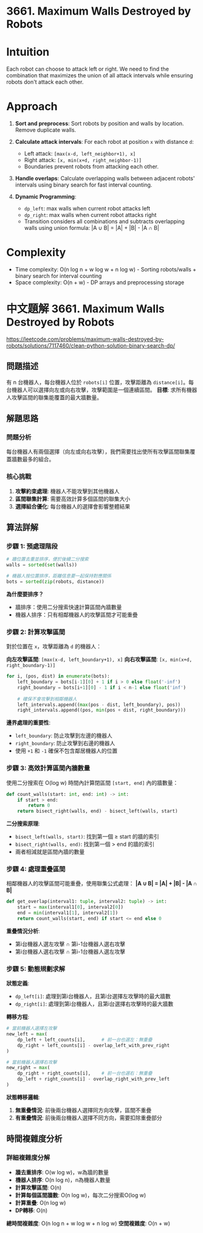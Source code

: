 # 3661. Maximum Walls Destroyed by Robots
# **Intuition**
Each robot can choose to attack left or right. We need to find the combination that maximizes the union of all attack intervals while ensuring robots don't attack each other.

# **Approach**
1. **Sort and preprocess**: Sort robots by position and walls by location. Remove duplicate walls.

2. **Calculate attack intervals**: For each robot at position `x` with distance `d`:
   * Left attack: `[max(x-d, left_neighbor+1), x]`
   * Right attack: `[x, min(x+d, right_neighbor-1)]`
   * Boundaries prevent robots from attacking each other.

3. **Handle overlaps**: Calculate overlapping walls between adjacent robots' intervals using binary search for fast interval counting.

4. **Dynamic Programming**: 
   * `dp_left`: max walls when current robot attacks left
   * `dp_right`: max walls when current robot attacks right
   * Transition considers all combinations and subtracts overlapping walls using union formula: |A ∪ B| = |A| + |B| - |A ∩ B|

# **Complexity**
* Time complexity: O(n log n + w log w + n log w) - Sorting robots/walls + binary search for interval counting
* Space complexity: O(n + w) - DP arrays and preprocessing storage


# 中文題解 3661. Maximum Walls Destroyed by Robots
https://leetcode.com/problems/maximum-walls-destroyed-by-robots/solutions/7117460/clean-python-solution-binary-search-dp/

## 問題描述
有 n 台機器人，每台機器人位於 `robots[i]` 位置，攻擊距離為 `distance[i]`。每台機器人可以選擇向左或向右攻擊，攻擊範圍是一個連續區間。
**目標**: 求所有機器人攻擊區間的聯集能覆蓋的最大牆數量。

## 解題思路

### 問題分析
每台機器人有兩個選擇（向左或向右攻擊），我們需要找出使所有攻擊區間聯集覆蓋牆數最多的組合。

### 核心挑戰
1. **攻擊約束處理**: 機器人不能攻擊到其他機器人
2. **區間聯集計算**: 需要高效計算多個區間的聯集大小
3. **選擇組合優化**: 每台機器人的選擇會影響整體結果

## 算法詳解

### 步驟 1: 預處理階段
```python
# 牆位置去重並排序，便於後續二分搜索
walls = sorted(set(walls))

# 機器人按位置排序，距離信息要一起保持對應關係
bots = sorted(zip(robots, distance))
```

**為什麼要排序？**
- 牆排序：使用二分搜索快速計算區間內牆數量
- 機器人排序：只有相鄰機器人的攻擊區間才可能重疊

### 步驟 2: 計算攻擊區間
對於位置在 `x`，攻擊距離為 `d` 的機器人：

**向左攻擊區間**: `[max(x-d, left_boundary+1), x]`
**向右攻擊區間**: `[x, min(x+d, right_boundary-1)]`

```python
for i, (pos, dist) in enumerate(bots):
    left_boundary = bots[i-1][0] + 1 if i > 0 else float('-inf')
    right_boundary = bots[i+1][0] - 1 if i < n-1 else float('inf')
    
    # 確保不會攻擊到相鄰機器人
    left_intervals.append((max(pos - dist, left_boundary), pos))
    right_intervals.append((pos, min(pos + dist, right_boundary)))
```

**邊界處理的重要性**:
- `left_boundary`: 防止攻擊到左邊的機器人
- `right_boundary`: 防止攻擊到右邊的機器人
- 使用 `+1` 和 `-1` 確保不包含鄰居機器人的位置

### 步驟 3: 高效計算區間內牆數量
使用二分搜索在 O(log w) 時間內計算閉區間 `[start, end]` 內的牆數量：

```python
def count_walls(start: int, end: int) -> int:
    if start > end:
        return 0
    return bisect_right(walls, end) - bisect_left(walls, start)
```

**二分搜索原理**:
- `bisect_left(walls, start)`: 找到第一個 ≥ start 的牆的索引
- `bisect_right(walls, end)`: 找到第一個 > end 的牆的索引
- 兩者相減就是區間內牆的數量

### 步驟 4: 處理重疊區間
相鄰機器人的攻擊區間可能重疊，使用聯集公式處理：
**|A ∪ B| = |A| + |B| - |A ∩ B|**

```python
def get_overlap(interval1: tuple, interval2: tuple) -> int:
    start = max(interval1[0], interval2[0])
    end = min(interval1[1], interval2[1])
    return count_walls(start, end) if start <= end else 0
```

**重疊情況分析**:
- 第i台機器人選左攻擊 ∩ 第i-1台機器人選右攻擊
- 第i台機器人選右攻擊 ∩ 第i-1台機器人選左攻擊

### 步驟 5: 動態規劃求解
**狀態定義**:
- `dp_left[i]`: 處理到第i台機器人，且第i台選擇左攻擊時的最大牆數
- `dp_right[i]`: 處理到第i台機器人，且第i台選擇右攻擊時的最大牆數

**轉移方程**:
```python
# 當前機器人選擇左攻擊
new_left = max(
    dp_left + left_counts[i],      # 前一台也選左：無重疊
    dp_right + left_counts[i] - overlap_left_with_prev_right
)

# 當前機器人選擇右攻擊  
new_right = max(
    dp_right + right_counts[i],    # 前一台也選右：無重疊
    dp_left + right_counts[i] - overlap_right_with_prev_left  
)
```

**狀態轉移邏輯**:
1. **無重疊情況**: 前後兩台機器人選擇同方向攻擊，區間不重疊
2. **有重疊情況**: 前後兩台機器人選擇不同方向，需要扣除重疊部分

## 時間複雜度分析

### 詳細複雜度分解
- **牆去重排序**: O(w log w)，w為牆的數量
- **機器人排序**: O(n log n)，n為機器人數量  
- **計算攻擊區間**: O(n)
- **計算每個區間牆數**: O(n log w)，每次二分搜索O(log w)
- **計算重疊**: O(n log w)
- **DP轉移**: O(n)

**總時間複雜度**: O(n log n + w log w + n log w)
**空間複雜度**: O(n + w)
